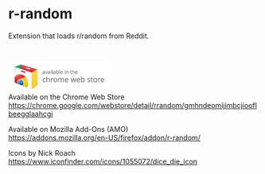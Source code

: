 # r-random
Extension that loads r/random from Reddit.  
  
&nbsp;
  
![Chrome Web Store](https://raw.githubusercontent.com/loganmarchione/r-random/master/icon_chrome_web_store.png)  
Available on the Chrome Web Store  
https://chrome.google.com/webstore/detail/rrandom/gmhndeomijimbcjiooflbeegglaahcgi

Available on Mozilla Add-Ons (AMO)  
https://addons.mozilla.org/en-US/firefox/addon/r-random/

Icons by Nick Roach  
https://www.iconfinder.com/icons/1055072/dice_die_icon
